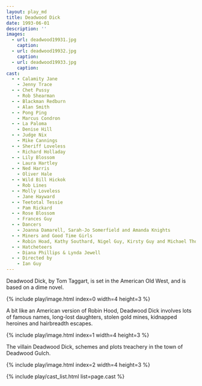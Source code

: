 ```yaml
---
layout: play_md
title: Deadwood Dick
date: 1993-06-01
description: ''
images:
  - url: deadwood19931.jpg
    caption: 
  - url: deadwood19932.jpg
    caption: 
  - url: deadwood19933.jpg
    caption: 
cast:
  - - Calamity Jane
    - Jenny Trace
  - - Chet Pussy
    - Rob Shearman
  - - Blackman Redburn
    - Alan Smith
  - - Pong Ping
    - Marcus Condron
  - - La Paloma
    - Denise Hill
  - - Judge Nix
    - Mike Cannings
  - - Sheriff Loveless
    - Richard Holladay
  - - Lily Blossom
    - Laura Hartley
  - - Ned Harris
    - Oliver Hale
  - - Wild Bill Hickok
    - Rob Lines
  - - Molly Loveless
    - Jane Hayward
  - - Teetotal Tessie
    - Pam Rickard
  - - Rose Blossom
    - Frances Guy
  - - Dancers
    - Joanna Damarell, Sarah-Jo Somerfield and Amanda Knights
  - - Miners and Good Time Girls
    - Robin Hoad, Kathy Southard, Nigel Guy, Kirsty Guy and Michael Thomson
  - - Hatcheteers
    - Diana Phillips & Lynda Jewell
  - - Directed by
    - Ian Guy
---
```


Deadwood Dick, by Tom Taggart, is set in the American Old West, and is based on a dime novel.

{% include play/image.html index=0 width=4 height=3 %}

A bit like an American version of Robin Hood, Deadwood Dick involves lots of famous names, long-lost daughters, stolen gold mines, kidnapped heroines and hairbreadth escapes.

{% include play/image.html index=1 width=4 height=3 %}

The villain Deadwood Dick, schemes and plots treachery in the town of Deadwood Gulch.

{% include play/image.html index=2 width=4 height=3 %}

{% include play/cast_list.html list=page.cast %}
